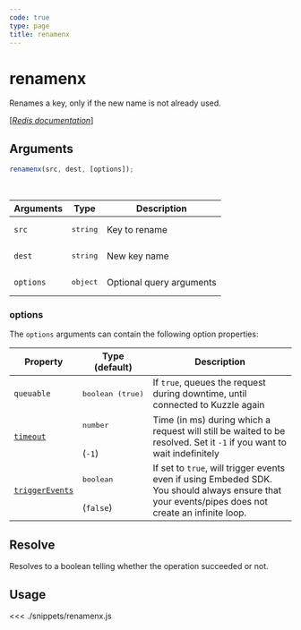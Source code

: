 ```yaml
---
code: true
type: page
title: renamenx
---
```


# renamenx

Renames a key, only if the new name is not already used.

[[_Redis documentation_]](https://redis.io/commands/renamenx)

## Arguments

```js
renamenx(src, dest, [options]);
```

<br/>

| Arguments | Type              | Description              |
| --------- | ----------------- | ------------------------ |
| `src`     | <pre>string</pre> | Key to rename            |
| `dest`    | <pre>string</pre> | New key name             |
| `options` | <pre>object</pre> | Optional query arguments |

### options

The `options` arguments can contain the following option properties:

| Property   | Type (default)            | Description                                                                  |
| ---------- | ------------------------- | ---------------------------------------------------------------------------- |
| `queuable` | <pre>boolean (true)</pre> | If `true`, queues the request during downtime, until connected to Kuzzle again |
| [`timeout`](/sdk/7/core-classes/kuzzle/query#timeout)         | <pre>number</pre><br/>(`-1`)     | Time (in ms) during which a request will still be waited to be resolved. Set it `-1` if you want to wait indefinitely |
| [`triggerEvents`](/sdk/7/core-classes/kuzzle/query#triggerEvents)  | <pre>boolean</pre> <br/>(`false`)| If set to `true`, will trigger events even if using Embeded SDK. You should always ensure that your events/pipes does not create an infinite loop. <SinceBadge version="Kuzzle 2.31.0"/> |

## Resolve

Resolves to a boolean telling whether the operation succeeded or not.

## Usage

<<< ./snippets/renamenx.js
